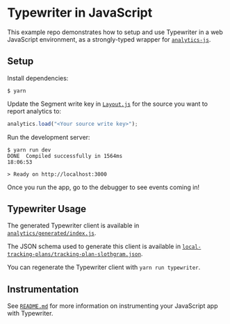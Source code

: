 # Typewriter in JavaScript

This example repo demonstrates how to setup and use Typewriter in a web JavaScript environment, as a strongly-typed wrapper for [`analytics-js`](https://segment.com/docs/sources/website/analytics.js/).

## Setup

Install dependencies:

```
$ yarn
```

Update the Segment write key in [`Layout.js`](./components/Layout.js#L10) for the source you want to report analytics to:

```javascript
analytics.load("<Your source write key>");
```

Run the development server:

```
$ yarn run dev
DONE  Compiled successfully in 1564ms                                       18:06:53

> Ready on http://localhost:3000
```

Once you run the app, go to the debugger to see events coming in!

## Typewriter Usage

The generated Typewriter client is available in [`analytics/generated/index.js`](./analytics/generated/index.js).

The JSON schema used to generate this client is available in [`local-tracking-plans/tracking-plan-slothgram.json`](../../local-tracking-plans/tracking-plan-slothgram.json).

You can regenerate the Typewriter client with `yarn run typewriter`.

## Instrumentation

See [`README.md`](/README.md) for more information on instrumenting your JavaScript app with Typewriter.
